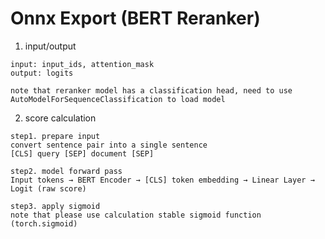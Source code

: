 # Onnx Export (BERT Reranker)
1. input/output
```
input: input_ids, attention_mask
output: logits

note that reranker model has a classification head, need to use AutoModelForSequenceClassification to load model
```

2. score calculation
```
step1. prepare input
convert sentence pair into a single sentence
[CLS] query [SEP] document [SEP]

step2. model forward pass
Input tokens → BERT Encoder → [CLS] token embedding → Linear Layer → Logit (raw score)

step3. apply sigmoid
note that please use calculation stable sigmoid function (torch.sigmoid)
```